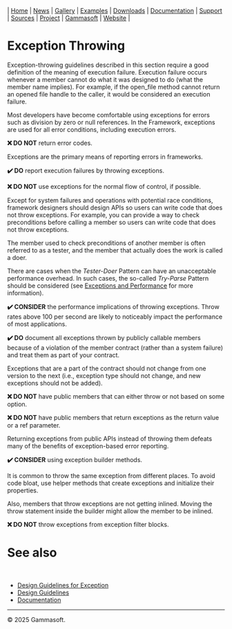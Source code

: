 | [Home](home.md) | [News](news.md) | [Gallery](gallery.md) | [Examples](examples.md) | [Downloads](downloads.md) | [Documentation](documentation.md) | [Support](support.md) | [Sources](https://github.com/gammasoft71/xtd) | [Project](https://sourceforge.net/projects/xtdpro/) | [Gammasoft](gammasoft.md) | [Website](https://gammasoft71.github.io/xtd) |

# Exception Throwing

Exception-throwing guidelines described in this section require a good definition of the meaning of execution failure. Execution failure occurs whenever a member cannot do what it was designed to do (what the member name implies). For example, if the open_file method cannot return an opened file handle to the caller, it would be considered an execution failure.

Most developers have become comfortable using exceptions for errors such as division by zero or null references. In the Framework, exceptions are used for all error conditions, including execution errors.

**❌ DO NOT** return error codes.

Exceptions are the primary means of reporting errors in frameworks.

**✔️ DO** report execution failures by throwing exceptions.

**❌ DO NOT** use exceptions for the normal flow of control, if possible.

Except for system failures and operations with potential race conditions, framework designers should design APIs so users can write code that does not throw exceptions. For example, you can provide a way to check preconditions before calling a member so users can write code that does not throw exceptions.

The member used to check preconditions of another member is often referred to as a tester, and the member that actually does the work is called a doer.

There are cases when the *Tester-Doer* Pattern can have an unacceptable performance overhead. In such cases, the so-called *Try-Parse* Pattern should be considered (see [Exceptions and Performance](exceptions_and_performance.m) for more information).

**✔️ CONSIDER** the performance implications of throwing exceptions. Throw rates above 100 per second are likely to noticeably impact the performance of most applications.

**✔️ DO** document all exceptions thrown by publicly callable members because of a violation of the member contract (rather than a system failure) and treat them as part of your contract.

Exceptions that are a part of the contract should not change from one version to the next (i.e., exception type should not change, and new exceptions should not be added).

**❌ DO NOT** have public members that can either throw or not based on some option.

**❌ DO NOT** have public members that return exceptions as the return value or a ref parameter.

Returning exceptions from public APIs instead of throwing them defeats many of the benefits of exception-based error reporting.

**✔️ CONSIDER** using exception builder methods.

It is common to throw the same exception from different places. To avoid code bloat, use helper methods that create exceptions and initialize their properties.

Also, members that throw exceptions are not getting inlined. Moving the throw statement inside the builder might allow the member to be inlined.

**❌ DO NOT** throw exceptions from exception filter blocks.

# See also
​
* [Design Guidelines for Exception](design_guidelines_for_exception.md)
* [Design Guidelines](design_guidelines.md)
* [Documentation](documentation.md)

______________________________________________________________________________________________

© 2025 Gammasoft.

